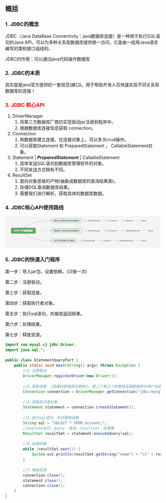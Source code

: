 ## 概括

### 1. JDBC的概念

JDBC（Java DataBase Connectivity：java数据库连接）是一种用于执行SQL语句的Java API，可以为多种关系型数据库提供统一访问，它是由一组用Java语言编写的类和接口组成的。

JDBC的作用：可以通过java代码操作数据库



### 2. JDBC的本质

其实就是java官方提供的一套规范(接口)。用于帮助开发人员快速实现不同关系型数据库的连接！



### <font color="red">3. JDBC 核心API</font>

1. DriverManager
   1. 将第三方数据库厂商的实现驱动jar注册到程序中。
   2. 根据数据库连接信息获取 connection。
2. Connection
   1. 和数据库建立连接，在连接对象上，可以多次crud操作。
   2. 可以获取Statement 和 PreparedStatement ， CallableStatement对象。
3. Statement | ***PreparedStatement*** | CallableStatement
   1. 具体发送SQL语句到数据库管理软件的对象。
   2. 不同发送方式稍有不同。
4. ResultSet
   1. 面向对象思维的产物(抽象成数据库的查询结果表)。
   2. 存储DQL查询数据库结果。
   3. 需要我们进行解析，获取具体的数据库数据。



### 4. JDBC核心API使用路线

![](..\0.笔记图片\JDBCAPI使用路线.jpg)





### 5. JDBC的快速入门程序

第一步：导入jar包，设置依赖。(只做一次)

第二步：注册驱动。

第三步：获取连接。

第四步：获取执行者对象。

第五步：执行sql语句，并接收返回结果。

第六步：处理结果。

第七步：释放资源。

```java
import com.mysql.cj.jdbc.Driver;
import java.sql.*;

public class StatementQueryPart {
    public static void main(String[] args) throws Exception {
        //2.注册驱动
        DriverManager.registerDriver(new Driver());

        //3.获取连接 （连接的数据库名是db2，第二个第三个参数是连接数据库的用户名密码）
        Connection connection = DriverManager.getConnection("jdbc:mysql://127.0.0.1:3306/mysql_text_one", "root", "164578");

        //4.获取执行者对象
        Statement statement = connection.createStatement();

        //5.执行sql语句，并且接收结果
        String sql = "SELECT * FROM account;";
        //execute执行，query：查询，resultset：结果集
        ResultSet resultSet = statement.executeQuery(sql);

        //6.处理结果
        while (resultSet.next()) {
            System.out.println(resultSet.getString("name") + "\t" + resultSet.getString("money"));
        }

        //7.释放资源
        connection.close();
        statement.close();
        connection.close();
    }
}
```


